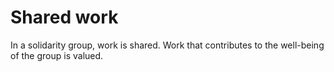 # Shared work

In a solidarity group, work is shared. Work that contributes to the well-being of the group is valued.